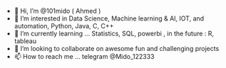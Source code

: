 - 👋 Hi, I’m @101mido ( Ahmed )
- 👀 I’m interested in Data Science, Machine learning & AI, IOT, and automation, Python, Java, C, C++
- 🌱 I’m currently learning ... Statistics, SQL, powerbi , in the future : R, tableau
- 💞️ I’m looking to collaborate on awesome fun and challenging projects
- 📫 How to reach me ... telegram @Mido_122333

<!---
101mido/101mido is a ✨ special ✨ repository because its `README.md` (this file) appears on your GitHub profile.
You can click the Preview link to take a look at your changes.
--->

